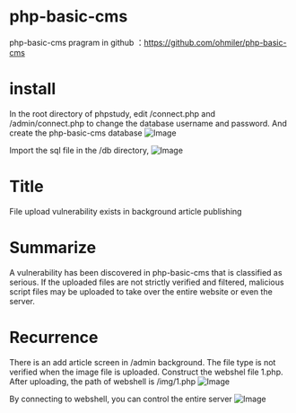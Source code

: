 # php-basic-cms

php-basic-cms pragram in github ：https://github.com/ohmiler/php-basic-cms

# install
In the root directory of phpstudy, edit /connect.php and /admin/connect.php to change the database username and password.
And create the php-basic-cms database
![Image](https://user-images.githubusercontent.com/76898521/227778709-26efcd66-613c-4f01-adc7-0a414f20f375.png)

Import the sql file in the /db directory, 
![Image](https://user-images.githubusercontent.com/76898521/227778719-508d47a9-912d-4938-9df5-ff1df3d31223.png)

# Title
File upload vulnerability exists in background article publishing

# Summarize
A vulnerability has been discovered in php-basic-cms that is classified as serious. If the uploaded files are not strictly verified and filtered, malicious script files may be uploaded to take over the entire website or even the server.

# Recurrence
There is an add article screen in /admin background. The file type is not verified when the image file is uploaded.
Construct the webshel file 1.php. After uploading, the path of webshell is /img/1.php
![Image](https://user-images.githubusercontent.com/76898521/227779168-322a4800-906b-4713-a5c2-3c1ee4f148fa.png)

By connecting to webshell, you can control the entire server
![Image](https://user-images.githubusercontent.com/76898521/227779179-950d9eae-f15c-47fe-b8a7-e183f2531c72.png)
